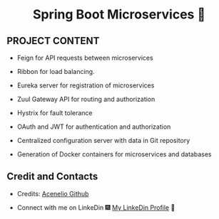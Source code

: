 <h1 align="center"> Spring Boot Microservices 👋 </h1>

## **PROJECT CONTENT**

* Feign for API requests between microservices

* Ribbon for load balancing.

* Eureka server for registration of microservices

* Zuul Gateway API for routing and authorization

* Hystrix for fault tolerance

* OAuth and JWT for authentication and authorization

* Centralized configuration server with data in Git repository

* Generation of Docker containers for microservices and databases


## Credit and Contacts
* Credits: [Acenelio Github](https://github.com/acenelio/ms-course)

* Connect with me on LinkeDin :fireworks: [My LinkeDin Profile](https://www.linkedin.com/in/eduardomacedoeng/) :sparkler:
